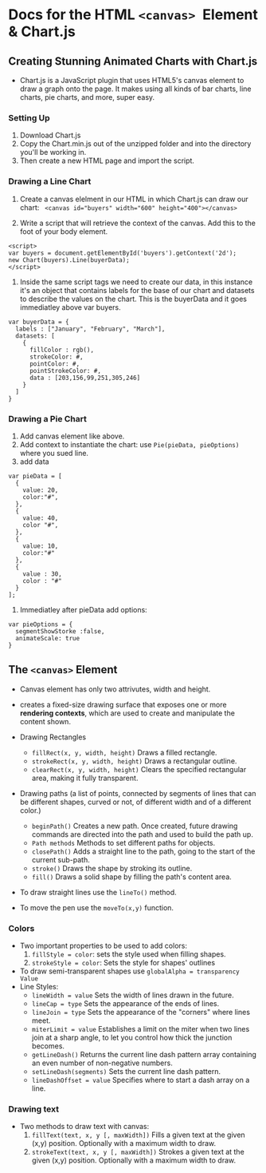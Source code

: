 # Docs for the HTML `<canvas> `Element & Chart.js

## Creating Stunning Animated Charts with Chart.js

* Chart.js is a JavaScript plugin that uses HTML5's canvas element to draw a graph onto the page. It makes using all kinds of bar charts, line charts, pie charts, and more, super easy.

### Setting Up

1. Download Chart.js
1. Copy the Chart.min.js out of the unzipped folder and into the directory you'll be working in.
 1. Then create a new HTML page and import the script.

 ### Drawing a Line Chart

1. Create a canvas elelment in our HTML in which Chart.js can draw our chart:
` <canvas id="buyers" width="600" height="400"></canvas>`

1. Write a script that will retrieve the context of the canvas. Add this to the foot of your body element.
```
<script> 
var buyers = document.getElementById('buyers').getContext('2d');
new Chart(buyers).Line(buyerData);
</script>
```
 1. Inside the same script tags we need to create our data, in this instance it's an object that contains labels for the base of our chart and datasets to describe the values on the chart. This is the buyerData and it goes immediatley above var buyers.
 ``` 
 var buyerData = {
   labels : ["January", "February", "March"],
   datasets: [
     {
       fillColor : rgb(),
       strokeColor: #,
       pointColor: #,
       pointStrokeColor: #,
       data : [203,156,99,251,305,246]
     }
   ]
 }
 ```

 ### Drawing a Pie Chart

1. Add canvas element like above.
1. Add context to instantiate the chart: use `Pie(pieData, pieOptions)` where you sued line.
1. add data
```
var pieData = [
  {
    value: 20,
    color:"#",
  },
  {
    value: 40,
    color "#",
  },
  {
    value: 10,
    color:"#"
  },
  {
    value : 30,
    color : "#"
  }
];
```
1. Immediatley after pieData add options:
```
var pieOptions = {
  segmentShowStorke :false,
  animateScale: true
}
```
## The `<canvas>` Element

* Canvas element has only two attrivutes, width and height.
* creates a fixed-size drawing surface that exposes one or more **rendering contexts**, which are used to create and manipulate the content shown. 

* Drawing Rectangles
  * `fillRect(x, y, width, height)`
    Draws a filled rectangle.
  * `strokeRect(x, y, width, height)`
    Draws a rectangular outline.
  * `clearRect(x, y, width, height)`
    Clears the specified rectangular area, making it fully transparent.

* Drawing paths (a list of points, connected by segments of lines that can be different shapes, curved or not, of different width and of a different color.)
  * `beginPath()`
    Creates a new path. Once created, future drawing commands are directed into the path and used to build the path up.
  * `Path methods`
    Methods to set different paths for objects.
  * `closePath()`
    Adds a straight line to the path, going to the start of the current sub-path.
  * `stroke()`
    Draws the shape by stroking its outline.
  *  `fill()`
    Draws a solid shape by filling the path's content area.

* To draw straight lines use the `lineTo()` method. 
* To move the pen use the `moveTo(x,y)` function.

### Colors

* Two important properties to be used to add colors:
  1. `fillStyle = color`: sets the style used when filling shapes.
  1. `strokeStyle = color`: Sets the style for shapes' outlines
* To draw semi-transparent shapes use `globalAlpha = transparency Value`
* Line Styles:
  * `lineWidth = value`
    Sets the width of lines drawn in the future.
  * `lineCap = type`
    Sets the appearance of the ends of lines.
  * `lineJoin = type`
    Sets the appearance of the "corners" where lines meet.
  * `miterLimit = value`
    Establishes a limit on the miter when two lines join at a sharp angle, to let you control how thick the junction becomes.
  * `getLineDash()`
    Returns the current line dash pattern array containing an even number of non-negative numbers.
  * `setLineDash(segments)`
    Sets the current line dash pattern.
  * `lineDashOffset = value`
    Specifies where to start a dash array on a line.

### Drawing text

* Two methods to draw text with canvas:
  1. `fillText(text, x, y [, maxWidth])`
  Fills a given text at the given (x,y) position. Optionally with a maximum width to draw.
  1. `strokeText(text, x, y [, maxWidth])`
  Strokes a given text at the given (x,y) position. Optionally with a maximum width to draw.

